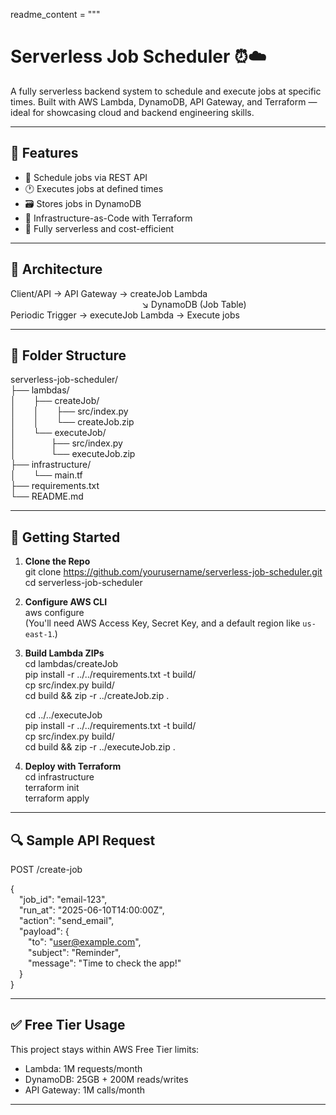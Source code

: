readme_content = """
# Serverless Job Scheduler ⏰☁️

A fully serverless backend system to schedule and execute jobs at specific times. Built with AWS Lambda, DynamoDB, API Gateway, and Terraform — ideal for showcasing cloud and backend engineering skills.

---

## 📌 Features

- 🔁 Schedule jobs via REST API  
- 🕐 Executes jobs at defined times  
- 🗃️ Stores jobs in DynamoDB  
- 🧱 Infrastructure-as-Code with Terraform  
- 🧩 Fully serverless and cost-efficient  

---

## 🧱 Architecture

Client/API → API Gateway → createJob Lambda  
               ↘ DynamoDB (Job Table)  
Periodic Trigger → executeJob Lambda → Execute jobs

---

## 📂 Folder Structure

serverless-job-scheduler/  
├── lambdas/  
│  ├── createJob/  
│  │  ├── src/index.py  
│  │  └── createJob.zip  
│  └── executeJob/  
│    ├── src/index.py  
│    └── executeJob.zip  
├── infrastructure/  
│  └── main.tf  
├── requirements.txt  
└── README.md  

---

## 🚀 Getting Started

1. **Clone the Repo**  
   git clone https://github.com/yourusername/serverless-job-scheduler.git  
   cd serverless-job-scheduler  

2. **Configure AWS CLI**  
   aws configure  
   (You'll need AWS Access Key, Secret Key, and a default region like `us-east-1`.)  

3. **Build Lambda ZIPs**  
   cd lambdas/createJob  
   pip install -r ../../requirements.txt -t build/  
   cp src/index.py build/  
   cd build && zip -r ../createJob.zip .  

   cd ../../executeJob  
   pip install -r ../../requirements.txt -t build/  
   cp src/index.py build/  
   cd build && zip -r ../executeJob.zip .  

4. **Deploy with Terraform**  
   cd infrastructure  
   terraform init  
   terraform apply  

---

## 🔍 Sample API Request

POST /create-job  

{  
 "job_id": "email-123",  
 "run_at": "2025-06-10T14:00:00Z",  
 "action": "send_email",  
 "payload": {  
  "to": "user@example.com",  
  "subject": "Reminder",  
  "message": "Time to check the app!"  
 }  
}  

---

## ✅ Free Tier Usage

This project stays within AWS Free Tier limits:  
- Lambda: 1M requests/month  
- DynamoDB: 25GB + 200M reads/writes  
- API Gateway: 1M calls/month  

---
